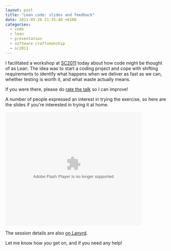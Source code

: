 ```yaml
---
layout: post
title: "Lean code: slides and feedback"
date: 2011-05-26 21:35:40 +0100
categories:
  - code
  - lean
  - presentation
  - software craftsmanship
  - sc2011
---
```

I facilitated a workshop at [SC2011](http://lanyrd.com/2011/software-craftsmanship/) today about how code might be thought of as Lean. The idea was to start a coding project and cope with shifting requirements to identify what happens when we deliver as fast as we can, whether testing is worth it, and what waste actually means.

If you were there, please do [rate the talk](http://speakerrate.com/talks/7643-lean-code) so I can improve!

A number of people expressed an interest in trying the exercise, so here are the slides if you're interested in trying it at home.

<object id="__sse8116737" width="425" height="355"><param name="movie" value="http://static.slidesharecdn.com/swf/ssplayer2.swf?doc=lean-code-110526153405-phpapp02&amp;stripped_title=lean-code&amp;userName=chrismdp" /><param name="allowFullScreen" value="true"/><param name="allowScriptAccess" value="always"/><embed name="__sse8116737" src="http://static.slidesharecdn.com/swf/ssplayer2.swf?doc=lean-code-110526153405-phpapp02&amp;stripped_title=lean-code&amp;userName=chrismdp" type="application/x-shockwave-flash" allowscriptaccess="always" allowfullscreen="true" width="425" height="355"></embed></object>

The session details are also [on Lanyrd](http://lanyrd.com/2011/software-craftsmanship/sfkgw/).

Let me know how you get on, and if you need any help!
